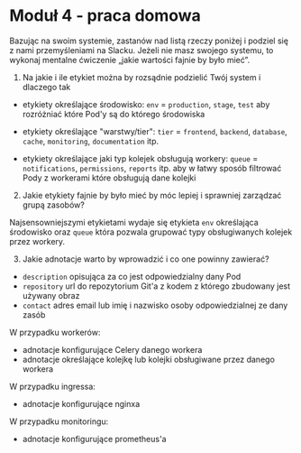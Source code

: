 # Moduł 4 - praca domowa

Bazując na swoim systemie, zastanów nad listą rzeczy poniżej i podziel się z nami przemyśleniami na Slacku. Jeżeli nie masz swojego systemu, to wykonaj mentalne ćwiczenie „jakie wartości fajnie by było mieć”.


1. Na jakie i ile etykiet można by rozsądnie podzielić Twój system i dlaczego tak

- etykiety określające środowisko: `env` = `production`, `stage`, `test` aby rozróżniać które Pod'y są do którego środowiska

- etykiety określające "warstwy/tier": `tier` = `frontend`, `backend`, `database`, `cache`, `monitoring`, `documentation` itp.

- etykiety określające jaki typ kolejek obsługują workery: `queue` = `notifications`, `permissions`, `reports` itp. aby w łatwy sposób filtrować Pody z workerami które obsługują dane kolejki

2. Jakie etykiety fajnie by było mieć by móc lepiej i sprawniej zarządzać grupą zasobów?

Najsensowniejszymi etykietami wydaje się etykieta `env` określająca środowisko oraz `queue` która pozwala grupować typy obsługiwanych kolejek przez workery. 

3. Jakie adnotacje warto by wprowadzić i co one powinny zawierać?


- `description` opisująca za co jest odpowiedzialny dany Pod
- `repository` url do repozytorium Git'a z kodem z którego zbudowany jest używany obraz
- `contact` adres email lub imię i nazwisko osoby odpowiedzialnej ze dany zasób

W przypadku workerów:
- adnotacje konfigurujące Celery danego workera
- adnotacje określające kolejkę lub kolejki obsługiwane przez danego workera

W przypadku ingressa:
- adnotacje konfigurujące nginxa

W przypadku monitoringu:
- adnotacje konfigurujące prometheus'a
